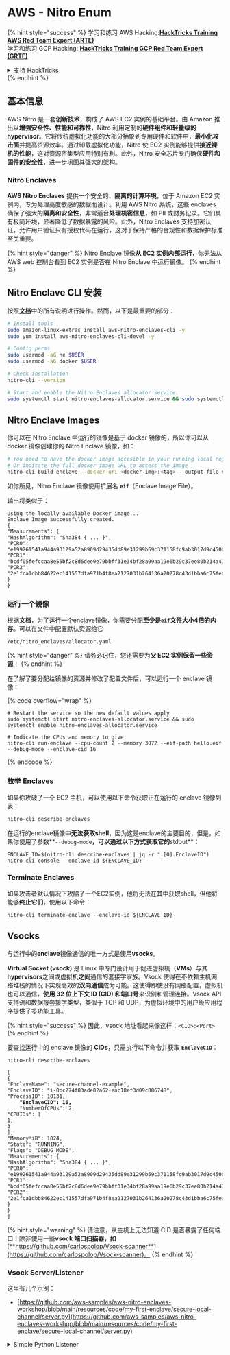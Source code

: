 # AWS - Nitro Enum

{% hint style="success" %}
学习和练习 AWS Hacking:<img src="/.gitbook/assets/image.png" alt="" data-size="line">[**HackTricks Training AWS Red Team Expert (ARTE)**](https://training.hacktricks.xyz/courses/arte)<img src="/.gitbook/assets/image.png" alt="" data-size="line">\
学习和练习 GCP Hacking: <img src="/.gitbook/assets/image (2).png" alt="" data-size="line">[**HackTricks Training GCP Red Team Expert (GRTE)**<img src="/.gitbook/assets/image (2).png" alt="" data-size="line">](https://training.hacktricks.xyz/courses/grte)

<details>

<summary>支持 HackTricks</summary>

* 查看 [**订阅计划**](https://github.com/sponsors/carlospolop)!
* **加入** 💬 [**Discord 群组**](https://discord.gg/hRep4RUj7f) 或 [**telegram 群组**](https://t.me/peass) 或 **关注** 我们的 **Twitter** 🐦 [**@hacktricks\_live**](https://twitter.com/hacktricks\_live)**.**
* **通过提交 PRs 分享黑客技巧到** [**HackTricks**](https://github.com/carlospolop/hacktricks) 和 [**HackTricks Cloud**](https://github.com/carlospolop/hacktricks-cloud) github 仓库。

</details>
{% endhint %}

## 基本信息

AWS Nitro 是一套**创新技术**，构成了 AWS EC2 实例的基础平台。由 Amazon 推出以**增强安全性、性能和可靠性**，Nitro 利用定制的**硬件组件和轻量级的 hypervisor**。它将传统虚拟化功能的大部分抽象到专用硬件和软件中，**最小化攻击面**并提高资源效率。通过卸载虚拟化功能，Nitro 使 EC2 实例能够提供**接近裸机的性能**，这对资源密集型应用特别有利。此外，Nitro 安全芯片专门确保**硬件和固件的安全性**，进一步巩固其强大的架构。

### Nitro Enclaves

**AWS Nitro Enclaves** 提供一个安全的、**隔离的计算环境**，位于 Amazon EC2 实例内，专为处理高度敏感的数据而设计。利用 AWS Nitro 系统，这些 enclaves 确保了强大的**隔离和安全性**，非常适合**处理机密信息**，如 PII 或财务记录。它们具有极简环境，显著降低了数据暴露的风险。此外，Nitro Enclaves 支持加密认证，允许用户验证只有授权代码在运行，这对于保持严格的合规性和数据保护标准至关重要。

{% hint style="danger" %}
Nitro Enclave 镜像**从 EC2 实例内部运行**，你无法从 AWS web 控制台看到 EC2 实例是否在 Nitro Enclave 中运行镜像。
{% endhint %}

## Nitro Enclave CLI 安装

按照[**文档**](https://catalog.us-east-1.prod.workshops.aws/event/dashboard/en-US/workshop/1-my-first-enclave/1-1-nitro-enclaves-cli#run-connect-and-terminate-the-enclave)中的所有说明进行操作。然而，以下是最重要的部分：
```bash
# Install tools
sudo amazon-linux-extras install aws-nitro-enclaves-cli -y
sudo yum install aws-nitro-enclaves-cli-devel -y

# Config perms
sudo usermod -aG ne $USER
sudo usermod -aG docker $USER

# Check installation
nitro-cli --version

# Start and enable the Nitro Enclaves allocator service.
sudo systemctl start nitro-enclaves-allocator.service && sudo systemctl enable nitro-enclaves-allocator.service
```
## Nitro Enclave Images

你可以在 Nitro Enclave 中运行的镜像是基于 docker 镜像的，所以你可以从 docker 镜像创建你的 Nitro Enclave 镜像，如：
```bash
# You need to have the docker image accesible in your running local registry
# Or indicate the full docker image URL to access the image
nitro-cli build-enclave --docker-uri <docker-img>:<tag> --output-file nitro-img.eif
```
如你所见，Nitro Enclave 镜像使用扩展名 **`eif`**（Enclave Image File）。

输出将类似于：
```
Using the locally available Docker image...
Enclave Image successfully created.
{
"Measurements": {
"HashAlgorithm": "Sha384 { ... }",
"PCR0": "e199261541a944a93129a52a8909d29435dd89e31299b59c371158fc9ab3017d9c450b0a580a487e330b4ac691943284",
"PCR1": "bcdf05fefccaa8e55bf2c8d6dee9e79bbff31e34bf28a99aa19e6b29c37ee80b214a414b7607236edf26fcb78654e63f",
"PCR2": "2e1fca1dbb84622ec141557dfa971b4f8ea2127031b264136a20278c43d1bba6c75fea286cd4de9f00450b6a8db0e6d3"
}
}
```
### 运行一个镜像

根据[**文档**](https://catalog.us-east-1.prod.workshops.aws/event/dashboard/en-US/workshop/1-my-first-enclave/1-1-nitro-enclaves-cli#run-connect-and-terminate-the-enclave)，为了运行一个enclave镜像，你需要分配**至少是`eif`文件大小4倍的内存**。可以在文件中配置默认资源给它
```shell
/etc/nitro_enclaves/allocator.yaml
```
{% hint style="danger" %}
请务必记住，您还需要为**父 EC2 实例保留一些资源**！
{% endhint %}

在了解了要分配给镜像的资源并修改了配置文件后，可以运行一个 enclave 镜像：

{% code overflow="wrap" %}
```shell
# Restart the service so the new default values apply
sudo systemctl start nitro-enclaves-allocator.service && sudo systemctl enable nitro-enclaves-allocator.service

# Indicate the CPUs and memory to give
nitro-cli run-enclave --cpu-count 2 --memory 3072 --eif-path hello.eif --debug-mode --enclave-cid 16
```
{% endcode %}

### 枚举 Enclaves

如果你攻破了一个 EC2 主机，可以使用以下命令获取正在运行的 enclave 镜像列表：
```bash
nitro-cli describe-enclaves
```
在运行的enclave镜像中**无法获取shell**，因为这是enclave的主要目的，但是，如果你使用了参数**`--debug-mode`**，可以通过以下方式获取它的**stdout**：
```shell
ENCLAVE_ID=$(nitro-cli describe-enclaves | jq -r ".[0].EnclaveID")
nitro-cli console --enclave-id ${ENCLAVE_ID}
```
### Terminate Enclaves

如果攻击者默认情况下攻陷了一个EC2实例，他将无法在其中获取shell，但他将能够**终止它们**，使用以下命令：
```shell
nitro-cli terminate-enclave --enclave-id ${ENCLAVE_ID}
```
## Vsocks

与运行中的**enclave**镜像通信的唯一方式是使用**vsocks**。

**Virtual Socket (vsock)** 是 Linux 中专门设计用于促进虚拟机（**VMs**）与其**hypervisors**之间或虚拟机**之间**通信的套接字家族。Vsock 使得在不依赖主机网络堆栈的情况下实现高效的**双向通信**成为可能。这使得即使没有网络配置，虚拟机也可以通信，**使用 32 位上下文 ID (CID) 和端口号**来识别和管理连接。Vsock API 支持流和数据报套接字类型，类似于 TCP 和 UDP，为虚拟环境中的用户级应用程序提供了多功能工具。

{% hint style="success" %}
因此，vsock 地址看起来像这样：`<CID>:<Port>`
{% endhint %}

要查找运行中的 enclave 镜像的 **CIDs**，只需执行以下命令并获取 **`EnclaveCID`**：

<pre class="language-bash"><code class="lang-bash">nitro-cli describe-enclaves

[
{
"EnclaveName": "secure-channel-example",
"EnclaveID": "i-0bc274f83ade02a62-enc18ef3d09c886748",
"ProcessID": 10131,
<strong>    "EnclaveCID": 16,
</strong>    "NumberOfCPUs": 2,
"CPUIDs": [
1,
3
],
"MemoryMiB": 1024,
"State": "RUNNING",
"Flags": "DEBUG_MODE",
"Measurements": {
"HashAlgorithm": "Sha384 { ... }",
"PCR0": "e199261541a944a93129a52a8909d29435dd89e31299b59c371158fc9ab3017d9c450b0a580a487e330b4ac691943284",
"PCR1": "bcdf05fefccaa8e55bf2c8d6dee9e79bbff31e34bf28a99aa19e6b29c37ee80b214a414b7607236edf26fcb78654e63f",
"PCR2": "2e1fca1dbb84622ec141557dfa971b4f8ea2127031b264136a20278c43d1bba6c75fea286cd4de9f00450b6a8db0e6d3"
}
}
]
</code></pre>

{% hint style="warning" %}
请注意，从主机上无法知道 CID 是否暴露了任何端口！除非使用一些**vsock 端口扫描器，如** [**https://github.com/carlospolop/Vsock-scanner**](https://github.com/carlospolop/Vsock-scanner)。
{% endhint %}

### Vsock Server/Listener

这里有几个示例：

* [https://github.com/aws-samples/aws-nitro-enclaves-workshop/blob/main/resources/code/my-first-enclave/secure-local-channel/server.py](https://github.com/aws-samples/aws-nitro-enclaves-workshop/blob/main/resources/code/my-first-enclave/secure-local-channel/server.py)

<details>

<summary>Simple Python Listener</summary>
```python
#!/usr/bin/env python3

# From
https://medium.com/@F.DL/understanding-vsock-684016cf0eb0

import socket

CID = socket.VMADDR_CID_HOST
PORT = 9999

s = socket.socket(socket.AF_VSOCK, socket.SOCK_STREAM)
s.bind((CID, PORT))
s.listen()
(conn, (remote_cid, remote_port)) = s.accept()

print(f"Connection opened by cid={remote_cid} port={remote_port}")

while True:
buf = conn.recv(64)
if not buf:
break

print(f"Received bytes: {buf}")
```
</details>
```bash
# Using socat
socat VSOCK-LISTEN:<port>,fork EXEC:"echo Hello from server!"
```
### Vsock Client

示例:

* [https://github.com/aws-samples/aws-nitro-enclaves-workshop/blob/main/resources/code/my-first-enclave/secure-local-channel/client.py](https://github.com/aws-samples/aws-nitro-enclaves-workshop/blob/main/resources/code/my-first-enclave/secure-local-channel/client.py)

<details>

<summary>简单的Python客户端</summary>
```python
#!/usr/bin/env python3

#From https://medium.com/@F.DL/understanding-vsock-684016cf0eb0

import socket

CID = socket.VMADDR_CID_HOST
PORT = 9999

s = socket.socket(socket.AF_VSOCK, socket.SOCK_STREAM)
s.connect((CID, PORT))
s.sendall(b"Hello, world!")
s.close()
```
</details>
```bash
# Using socat
echo "Hello, vsock!" | socat - VSOCK-CONNECT:3:5000
```
### Vsock Proxy

工具 vsock-proxy 允许将 vsock 代理与另一个地址代理，例如：
```bash
vsock-proxy 8001 ip-ranges.amazonaws.com 443 --config your-vsock-proxy.yaml
```
这将把**vsock中的本地端口8001**转发到`ip-ranges.amazonaws.com:443`，文件**`your-vsock-proxy.yaml`**可能包含以下内容，允许访问`ip-ranges.amazonaws.com:443`：
```yaml
allowlist:
- {address: ip-ranges.amazonaws.com, port: 443}
```
可以查看 EC2 主机使用的 vsock 地址（**`<CID>:<Port>`**）（注意 `3:8001`，3 是 CID，8001 是端口）：

{% code overflow="wrap" %}
```bash
sudo ss -l -p -n | grep v_str
v_str LISTEN 0      0                                                                              3:8001                   *:*     users:(("vsock-proxy",pid=9458,fd=3))
```
{% endcode %}

## Nitro Enclave 证明与 KMS

Nitro Enclaves SDK 允许 enclave 从 Nitro **Hypervisor** 请求一个**加密签名的证明文档**，其中包括特定于该 enclave 的**唯一测量值**。这些测量值包括**哈希和平台配置寄存器 (PCRs)**，在证明过程中用于**证明 enclave 的身份**并**与外部服务建立信任**。证明文档通常包含像 PCR0、PCR1 和 PCR2 这样的值，这些值在构建和保存 enclave EIF 时已经遇到过。

从[**文档**](https://catalog.us-east-1.prod.workshops.aws/event/dashboard/en-US/workshop/1-my-first-enclave/1-3-cryptographic-attestation#a-unique-feature-on-nitro-enclaves)中，这些是 PCR 值：

<table><thead><tr><th width="97">PCR</th><th width="221">哈希的内容</th><th>描述</th></tr></thead><tbody><tr><td>PCR0</td><td>Enclave 镜像文件</td><td>镜像文件内容的连续测量，不包括节数据。</td></tr><tr><td>PCR1</td><td>Linux 内核和引导程序</td><td>内核和引导 ramfs 数据的连续测量。</td></tr><tr><td>PCR2</td><td>应用程序</td><td>用户应用程序的连续、有序测量，不包括引导 ramfs。</td></tr><tr><td>PCR3</td><td>分配给父实例的 IAM 角色</td><td>分配给父实例的 IAM 角色的连续测量。确保只有当父实例具有正确的 IAM 角色时，证明过程才会成功。</td></tr><tr><td>PCR4</td><td>父实例的实例 ID</td><td>父实例 ID 的连续测量。确保只有当父实例具有特定实例 ID 时，证明过程才会成功。</td></tr><tr><td>PCR8</td><td>Enclave 镜像文件签名证书</td><td>指定给 enclave 镜像文件的签名证书的测量。确保只有当 enclave 从由特定证书签名的 enclave 镜像文件启动时，证明过程才会成功。</td></tr></tbody></table>

你可以将**加密证明**集成到你的应用程序中，并利用与**AWS KMS**等服务的预构建集成。AWS KMS 可以**验证 enclave 证明**，并在其密钥策略中提供基于证明的条件键 (`kms:RecipientAttestation:ImageSha384` 和 `kms:RecipientAttestation:PCR`)。这些策略确保 AWS KMS 仅在 enclave 的证明文档有效并满足**指定条件**时允许使用 KMS 密钥进行操作。

{% hint style="success" %}
请注意，调试模式（--debug）下的 Enclaves 生成的证明文档中的 PCR 值全为零 (`000000000000000000000000000000000000000000000000`)。因此，检查这些值的 KMS 策略将会失败。
{% endhint %}

### PCR 绕过

从攻击者的角度来看，注意到某些 PCR 允许修改部分或全部 enclave 镜像并仍然有效（例如，PCR4 只检查父实例的 ID，因此在该 EC2 上运行任何 enclave 镜像都可以满足这个潜在的 PCR 要求）。

因此，攻击者如果攻陷了 EC2 实例，可能能够运行其他 enclave 镜像以绕过这些保护。

关于如何修改/创建新镜像以绕过每个保护（特别是那些不太明显的保护）的研究仍在进行中。

## 参考资料

* [https://medium.com/@F.DL/understanding-vsock-684016cf0eb0](https://medium.com/@F.DL/understanding-vsock-684016cf0eb0)
* AWS 的 Nitro 教程的所有部分：[https://catalog.us-east-1.prod.workshops.aws/event/dashboard/en-US/workshop/1-my-first-enclave/1-1-nitro-enclaves-cli](https://catalog.us-east-1.prod.workshops.aws/event/dashboard/en-US/workshop/1-my-first-enclave/1-1-nitro-enclaves-cli)

{% hint style="success" %}
学习和实践 AWS Hacking：<img src="/.gitbook/assets/image.png" alt="" data-size="line">[**HackTricks Training AWS Red Team Expert (ARTE)**](https://training.hacktricks.xyz/courses/arte)<img src="/.gitbook/assets/image.png" alt="" data-size="line">\
学习和实践 GCP Hacking：<img src="/.gitbook/assets/image (2).png" alt="" data-size="line">[**HackTricks Training GCP Red Team Expert (GRTE)**<img src="/.gitbook/assets/image (2).png" alt="" data-size="line">](https://training.hacktricks.xyz/courses/grte)

<details>

<summary>支持 HackTricks</summary>

* 查看[**订阅计划**](https://github.com/sponsors/carlospolop)！
* **加入** 💬 [**Discord 群组**](https://discord.gg/hRep4RUj7f) 或 [**telegram 群组**](https://t.me/peass) 或 **关注** 我们的 **Twitter** 🐦 [**@hacktricks\_live**](https://twitter.com/hacktricks\_live)**。**
* **通过提交 PRs 到** [**HackTricks**](https://github.com/carlospolop/hacktricks) 和 [**HackTricks Cloud**](https://github.com/carlospolop/hacktricks-cloud) **github 仓库来分享黑客技巧**。

</details>
{% endhint %}
